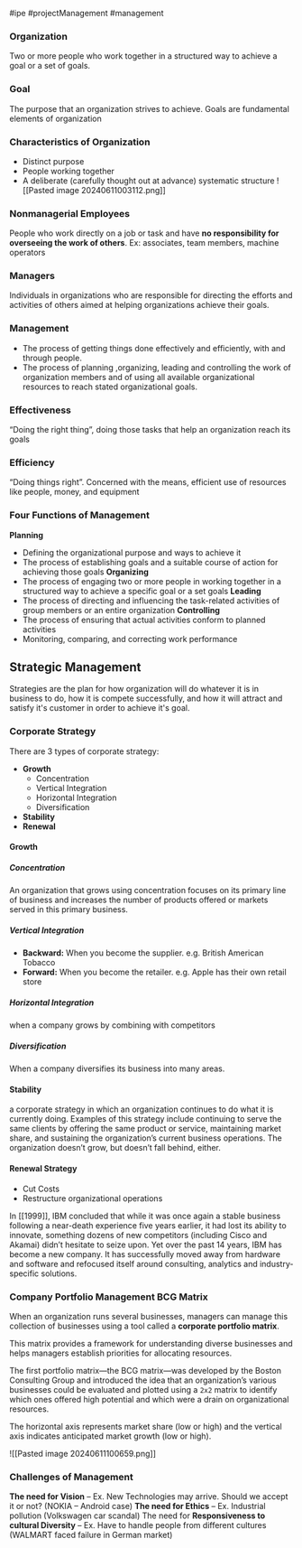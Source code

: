 #ipe #projectManagement #management

### **Organization**
Two or more people who work together in a structured way to achieve a goal or a set of goals.
### **Goal**
The purpose that an organization strives to achieve. Goals are fundamental elements of organization
### **Characteristics of Organization**
- Distinct purpose
-  People working together
-  A deliberate (carefully thought out at advance)
systematic structure
![[Pasted image 20240611003112.png]]
### **Nonmanagerial Employees**
People who work directly on a job or task and have **no responsibility for overseeing the work of others**. Ex: associates, team members, machine operators
### **Managers**
Individuals in organizations who are responsible for directing the efforts and activities of others aimed at helping organizations achieve their goals.
### **Management**
- The process of getting things done effectively and efficiently, with and through people.
- The process of planning ,organizing, leading and controlling the work of organization members and of using all available organizational resources to reach stated organizational goals.
### **Effectiveness**
“Doing the right thing”, doing those tasks that help an
organization reach its goals
### **Efficiency**
“Doing things right”. Concerned with the means, efficient
use of resources like people, money, and equipment
### **Four Functions of Management**

**Planning**
- Defining the organizational purpose and ways to achieve it
- The process of establishing goals and a suitable course of action for achieving those goals
**Organizing**
- The process of engaging two or more people in working together in a structured way to achieve a specific goal or a set goals
**Leading**
- The process of directing and influencing the task-related activities of group members or an entire organization
**Controlling**
- The process of ensuring that actual activities conform to planned activities
- Monitoring, comparing, and correcting work performance

## **Strategic Management**

Strategies are the plan for how organization will do whatever it is in business to do, how it is compete successfully, and how it will attract and satisfy it's customer in order to achieve it's goal.

### **Corporate Strategy**

There are 3 types of corporate strategy:
- **Growth**
	- Concentration
	- Vertical Integration
	- Horizontal Integration
	- Diversification
- **Stability**
- **Renewal**

#### **Growth**
##### **Concentration**
An  organization  that grows using concentration focuses on its primary line of business and increases the number of products offered or markets served in this primary business.

##### **Vertical Integration**
- **Backward:**
	When you become the supplier. e.g. British American Tobacco
- **Forward:**
	When you become the retailer. e.g. Apple has their own retail store
##### **Horizontal Integration**

when a company grows by combining with competitors
##### **Diversification**
When a company diversifies its business into many areas.
#### **Stability**
a corporate strategy in which an organization continues to do what it is currently doing. Examples of this strategy include continuing to serve the same clients by offering the same product or service, maintaining market share, and sustaining the organization’s current business operations. The organization doesn’t grow, but doesn’t fall behind, either.

#### **Renewal Strategy**
- Cut Costs
- Restructure organizational operations

In [[1999]], IBM concluded that while it was once again a stable business following a near-death experience five years earlier, it had lost its ability to innovate, something dozens of new competitors (including Cisco and Akamai) didn’t hesitate to seize upon. Yet over the past 14 years, IBM has become a new company. It has successfully moved away from hardware and software and refocused itself around consulting, analytics and industry- specific solutions. 


### **Company Portfolio Management BCG Matrix**
When an organization runs several businesses, managers can manage this collection of businesses using a tool called a **corporate portfolio matrix**.

This matrix provides a framework for understanding diverse businesses and helps managers establish priorities for allocating resources.

The first portfolio matrix—the BCG matrix—was developed by the Boston Consulting Group and introduced the idea that an organization’s various businesses could be evaluated and plotted using a `2x2` matrix to identify which ones offered high potential and which were a drain on organizational resources. 

The horizontal axis represents market share (low or high) and the vertical axis indicates anticipated market growth (low or high).

![[Pasted image 20240611100659.png]]

### **Challenges of Management**
**The need for Vision**
– Ex. New Technologies may arrive. Should we accept it or not? (NOKIA – Android case) 
**The need for Ethics**
– Ex. Industrial pollution (Volkswagen car scandal) The need for **Responsiveness to cultural Diversity**
– Ex. Have to handle people from different cultures (WALMART faced failure in German market)